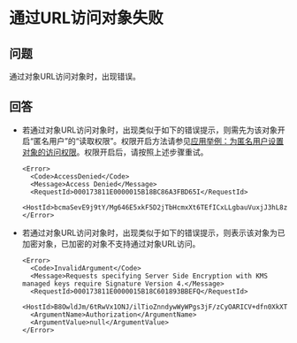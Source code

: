 # 通过URL访问对象失败<a name="obs_03_0033"></a>

## 问题<a name="section891211016486"></a>

通过对象URL访问对象时，出现错误。

## 回答<a name="section24937835142144"></a>

-   若通过对象URL访问对象时，出现类似于如下的错误提示，则需先为该对象开启“匿名用户”的“读取权限”。权限开启方法请参见[应用举例：为匿名用户设置对象的访问权限](应用举例-为匿名用户设置对象的访问权限.md)。权限开启后，请按照上述步骤重试。

    ```
    <Error> 
      <Code>AccessDenied</Code>  
      <Message>Access Denied</Message>  
      <RequestId>000173811E0000015B18BC86A3FBD65I</RequestId>  
      <HostId>bcmaSevE9j9tY/Mg646E5xkF5D2jTbHcmxXt6TEfICxLLgbauVuxjJ3hL8zfH+B2</HostId> 
    </Error>
    ```


-   若通过对象URL访问对象时，出现类似于如下的错误提示，则表示该对象为已加密对象，已加密的对象不支持通过对象URL访问。

    ```
    <Error> 
      <Code>InvalidArgument</Code>  
      <Message>Requests specifying Server Side Encryption with KMS managed keys require Signature Version 4.</Message>  
      <RequestId>000173811E0000015B18C601893BBEFQ</RequestId>  
      <HostId>B8OwldJm/6tRwVx1ONJ/ilTioZnndywWyWPgs3jF/zCyOARICV+dfn0XkXTh8vjW</HostId>  
      <ArgumentName>Authorization</ArgumentName>  
      <ArgumentValue>null</ArgumentValue> 
    </Error>
    ```


